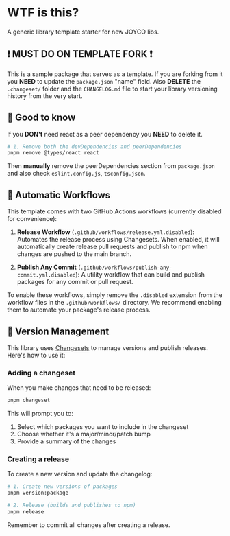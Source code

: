 # WTF is this?

A generic library template starter for new JOYCO libs.

## ❗️ MUST DO ON TEMPLATE FORK ❗️

This is a sample package that serves as a template. If you are forking from it you **NEED** to update the `package.json` "name" field. Also **DELETE** the `.changeset/` folder and the `CHANGELOG.md` file to start your library versioning history from the very start.

## 👀 Good to know

If you **DON't** need react as a peer dependency you **NEED** to delete it.

```bash
# 1. Remove both the devDependencies and peerDependencies
pnpm remove @types/react react
```

Then **manually** remove the peerDependencies section from `package.json` and also check `eslint.config.js`, `tsconfig.json`.

## 🤖 Automatic Workflows

This template comes with two GitHub Actions workflows (currently disabled for convenience):

1. **Release Workflow** (`.github/workflows/release.yml.disabled`): Automates the release process using Changesets. When enabled, it will automatically create release pull requests and publish to npm when changes are pushed to the main branch.

2. **Publish Any Commit** (`.github/workflows/publish-any-commit.yml.disabled`): A utility workflow that can build and publish packages for any commit or pull request.

To enable these workflows, simply remove the `.disabled` extension from the workflow files in the `.github/workflows/` directory. We recommend enabling them to automate your package's release process.

## 🦋 Version Management

This library uses [Changesets](https://github.com/changesets/changesets) to manage versions and publish releases. Here's how to use it:

### Adding a changeset

When you make changes that need to be released:

```bash
pnpm changeset
```

This will prompt you to:

1. Select which packages you want to include in the changeset
2. Choose whether it's a major/minor/patch bump
3. Provide a summary of the changes

### Creating a release

To create a new version and update the changelog:

```bash
# 1. Create new versions of packages
pnpm version:package

# 2. Release (builds and publishes to npm)
pnpm release
```

Remember to commit all changes after creating a release.
